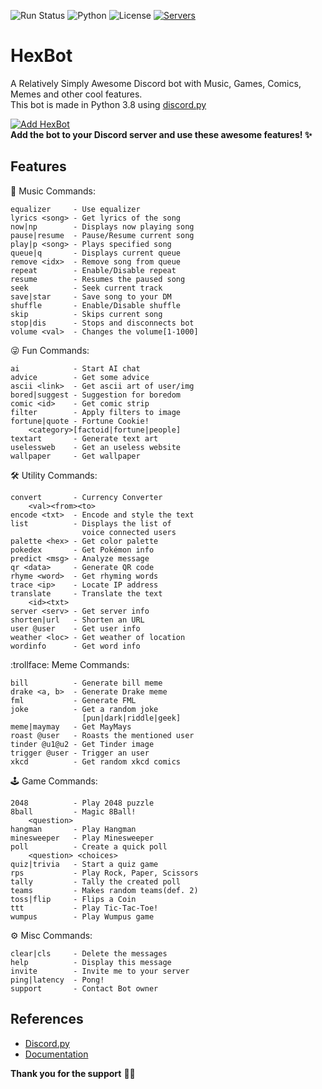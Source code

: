 ![Run Status](https://img.shields.io/github/workflow/status/1Prototype1/HexBot/Run?label=Run&logo=python) ![Python](https://img.shields.io/badge/python-v3.8.2-blue?logo=python&logoColor=ffe873) ![License](https://img.shields.io/github/license/1Prototype1/HexBot) [![Servers](https://img.shields.io/badge/servers-33-FF355E?style=social&logo=discord)](https://discord.com/oauth2/authorize?client_id=747461870629290035&scope=bot&permissions=57344)
# HexBot
A Relatively Simply Awesome Discord bot with Music, Games, Comics, Memes and other cool features. <br>
This bot is made in Python 3.8 using [discord.py](https://github.com/Rapptz/discord.py)

[![Add HexBot](https://img.shields.io/badge/-Add%20Bot-141B2E?style=for-the-badge&logo=discord)](https://discord.com/oauth2/authorize?client_id=747461870629290035&scope=bot&permissions=57344) <br>
**Add the bot to your Discord server and use these awesome features! :sparkles:**

Features
---
:musical_note: Music Commands:
```
equalizer     - Use equalizer
lyrics <song> - Get lyrics of the song
now|np        - Displays now playing song
pause|resume  - Pause/Resume current song
play|p <song> - Plays specified song
queue|q       - Displays current queue
remove <idx>  - Remove song from queue
repeat        - Enable/Disable repeat
resume        - Resumes the paused song
seek          - Seek current track
save|star     - Save song to your DM
shuffle       - Enable/Disable shuffle
skip          - Skips current song
stop|dis      - Stops and disconnects bot
volume <val>  - Changes the volume[1-1000]
```
:stuck_out_tongue_winking_eye: Fun Commands:
```
ai            - Start AI chat
advice        - Get some advice
ascii <link>  - Get ascii art of user/img
bored|suggest - Suggestion for boredom
comic <id>    - Get comic strip
filter        - Apply filters to image
fortune|quote - Fortune Cookie!
    <category>[factoid|fortune|people]
textart       - Generate text art
uselessweb    - Get an useless website
wallpaper     - Get wallpaper
```
:hammer_and_wrench: Utility Commands:
```
convert       - Currency Converter
    <val><from><to>
encode <txt>  - Encode and style the text
list          - Displays the list of
                voice connected users
palette <hex> - Get color palette
pokedex       - Get Pokémon info
predict <msg> - Analyze message
qr <data>     - Generate QR code
rhyme <word>  - Get rhyming words
trace <ip>    - Locate IP address
translate     - Translate the text
    <id><txt>
server <serv> - Get server info
shorten|url   - Shorten an URL
user @user    - Get user info
weather <loc> - Get weather of location
wordinfo      - Get word info
```
:trollface: Meme Commands:
```
bill          - Generate bill meme
drake <a, b>  - Generate Drake meme
fml           - Generate FML
joke          - Get a random joke
                [pun|dark|riddle|geek]
meme|maymay   - Get MayMays
roast @user   - Roasts the mentioned user
tinder @u1@u2 - Get Tinder image
trigger @user - Trigger an user
xkcd          - Get random xkcd comics
```
:joystick: Game Commands:
```
2048          - Play 2048 puzzle
8ball         - Magic 8Ball!
    <question>
hangman       - Play Hangman
minesweeper   - Play Minesweeper
poll          - Create a quick poll
    <question> <choices>
quiz|trivia   - Start a quiz game
rps           - Play Rock, Paper, Scissors
tally         - Tally the created poll
teams         - Makes random teams(def. 2)
toss|flip     - Flips a Coin
ttt           - Play Tic-Tac-Toe!
wumpus        - Play Wumpus game
```
:gear: Misc Commands:
```
clear|cls     - Delete the messages
help          - Display this message
invite        - Invite me to your server
ping|latency  - Pong!
support       - Contact Bot owner
```

References
---
- [Discord.py](https://github.com/Rapptz/discord.py)
- [Documentation](https://discordpy.readthedocs.io/en/latest/index.html)

**Thank you for the support**  💝😊